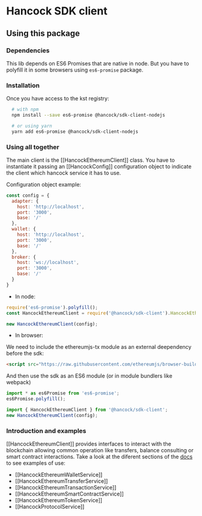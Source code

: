 # Hancock SDK client

## Using this package

### Dependencies

This lib depends on ES6 Promises that are native in node. But you have to polyfill it in some browsers using `es6-promise` package.

### Installation

Once you have access to the kst registry:

```bash
  # with npm
  npm install --save es6-promise @hancock/sdk-client-nodejs

  # or using yarn
  yarn add es6-promise @hancock/sdk-client-nodejs
```

### Using all together

The main client is the [[HancockEthereumClient]] class. You have to instantiate it passing an [[HancockConfig]] configuration object
to indicate the client which hancock service it has to use.

Configuration object example:

```javascript
const config = {
  adapter: {
    host: 'http://localhost',
    port: '3000',
    base: '/'
  },
  wallet: {
    host: 'http://localhost',
    port: '3000',
    base: '/'
  },
  broker: {
    host: 'ws://localhost',
    port: '3000',
    base: '/'
  }
}
```

- In node:

```javascript
require('es6-promise').polyfill();
const HancockEthereumClient = require('@hancock/sdk-client').HancockEthereumClient

new HancockEthereumClient(config);
```

- In browser:

We need to include the ethereumjs-tx module as an external deependency before the sdk:

```html
<script src="https://raw.githubusercontent.com/ethereumjs/browser-builds/master/dist/ethereumjs-tx/ethereumjs-tx-1.3.3.min.js"></script>
```

And then use the sdk as an ES6 module (or in module bundlers like webpack)

```javascript
import * as es6Promise from 'es6-promise';
es6Promise.polyfill();

import { HancockEthereumClient } from '@hancock/sdk-client';
new HancockEthereumClient(config);
```

### Introduction and examples

[[HancockEthereumClient]] provides interfaces to interact with the blockchain 
allowing common operation like transfers, balance consulting or smart contract interactions. Take a look at the diferent sections of the [docs](https://BBVA.github.io/hancock-sdk-node/docs/index.html) to see examples of use:

- [[HancockEthereumWalletService]]
- [[HancockEthereumTransferService]]
- [[HancockEthereumTransactionService]]
- [[HancockEthereumSmartContractService]]
- [[HancockEthereumTokenService]]
- [[HancockProtocolService]]